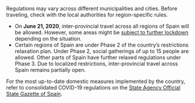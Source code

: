 Regulations may vary across different municipalities and cities. Before traveling, check with the local authorities for region-specific rules.

- On **June 21, 2020**, inter-provincial travel across all regions of Spain will be allowed. However, some areas might be [subject to further lockdown](https://www.aa.com.tr/en/europe/spanish-area-back-in-lockdown-2-days-into-new-normal/1886018) depending on the situation.
- Certain regions of Spain are under Phase 2 of the country’s restrictions relaxation plan. Under Phase 2, social gatherings of up to 15 people are allowed. Other parts of Spain have further relaxed regulations under Phase 3. Due to localized restrictions, inter-provincial travel across Spain remains partially open.

For the most up-to-date domestic measures implemented by the country, refer to consolidated COVID-19 regulations on the [State Agency Official State Gazette of Spain](https://www.boe.es/biblioteca_juridica/codigos/codigo.php?id=355&modo=2&nota=0&tab=2).
